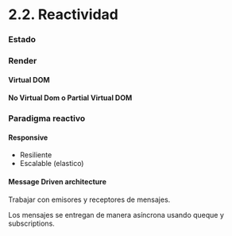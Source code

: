 # 2.2. Reactividad

### Estado

### Render

#### Virtual DOM

#### No Virtual Dom o Partial Virtual DOM

### Paradigma reactivo

#### Responsive

* Resiliente
* Escalable (elastico)

#### Message Driven architecture

Trabajar con emisores y receptores de mensajes.

Los mensajes se entregan de manera asíncrona usando queque y subscriptions.

